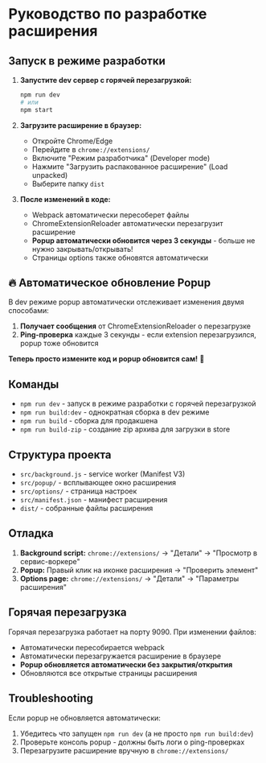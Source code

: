 # Руководство по разработке расширения

## Запуск в режиме разработки

1. **Запустите dev сервер с горячей перезагрузкой:**
   ```bash
   npm run dev
   # или
   npm start
   ```

2. **Загрузите расширение в браузер:**
   - Откройте Chrome/Edge
   - Перейдите в `chrome://extensions/`
   - Включите "Режим разработчика" (Developer mode)
   - Нажмите "Загрузить распакованное расширение" (Load unpacked)
   - Выберите папку `dist`

3. **После изменений в коде:**
   - Webpack автоматически пересоберет файлы
   - ChromeExtensionReloader автоматически перезагрузит расширение
   - **Popup автоматически обновится через 3 секунды** - больше не нужно закрывать/открывать!
   - Страницы options также обновятся автоматически

## 🔥 Автоматическое обновление Popup

В dev режиме popup автоматически отслеживает изменения двумя способами:
1. **Получает сообщения** от ChromeExtensionReloader о перезагрузке
2. **Ping-проверка** каждые 3 секунды - если extension перезагрузился, popup тоже обновится

**Теперь просто измените код и popup обновится сам!** 🎉

## Команды

- `npm run dev` - запуск в режиме разработки с горячей перезагрузкой
- `npm run build:dev` - однократная сборка в dev режиме
- `npm run build` - сборка для продакшена
- `npm run build-zip` - создание zip архива для загрузки в store

## Структура проекта

- `src/background.js` - service worker (Manifest V3)
- `src/popup/` - всплывающее окно расширения
- `src/options/` - страница настроек
- `src/manifest.json` - манифест расширения
- `dist/` - собранные файлы расширения

## Отладка

1. **Background script:** `chrome://extensions/` → "Детали" → "Просмотр в сервис-воркере"
2. **Popup:** Правый клик на иконке расширения → "Проверить элемент"
3. **Options page:** `chrome://extensions/` → "Детали" → "Параметры расширения"

## Горячая перезагрузка

Горячая перезагрузка работает на порту 9090. При изменении файлов:
- Автоматически пересобирается webpack
- Автоматически перезагружается расширение в браузере
- **Popup обновляется автоматически без закрытия/открытия**
- Обновляются все открытые страницы расширения

## Troubleshooting

Если popup не обновляется автоматически:
1. Убедитесь что запущен `npm run dev` (а не просто `npm run build:dev`)
2. Проверьте консоль popup - должны быть логи о ping-проверках
3. Перезагрузите расширение вручную в `chrome://extensions/` 